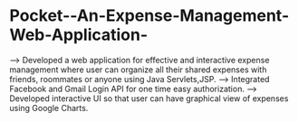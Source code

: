 # Pocket--An-Expense-Management-Web-Application-
--> Developed a web application for effective and interactive expense management where user can organize all their shared expenses with friends, roommates or anyone using Java Servlets,JSP.  --> Integrated Facebook and Gmail Login API for one time easy authorization. --> Developed interactive UI so that user can have graphical view of expenses using Google Charts.
